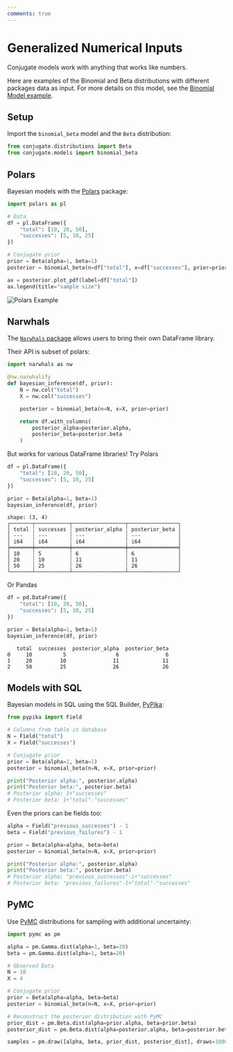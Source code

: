 ```yaml
---
comments: true
---
```

# Generalized Numerical Inputs

Conjugate models work with anything that works like numbers.

Here are examples of the Binomial and Beta distributions with different
packages data as input. For more details on this model, see the [Binomial Model
example](./binomial.md).

## Setup

Import the `binomial_beta` model and the `Beta` distribution:

```python
from conjugate.distributions import Beta
from conjugate.models import binomial_beta
```

## Polars

Bayesian models with the [Polars](https://docs.pola.rs/) package:

```python
import polars as pl

# Data
df = pl.DataFrame({
    "total": [10, 20, 50],
    "successes": [5, 10, 25]
})

# Conjugate prior
prior = Beta(alpha=1, beta=1)
posterior = binomial_beta(n=df["total"], x=df["successes"], prior=prior)

ax = posterior.plot_pdf(label=df["total"])
ax.legend(title="sample size")
```

![Polars Example](./../images/polars.png)

## Narwhals

The [`Narwhals` package](https://narwhals-dev.github.io/narwhals/) allows users to bring their own DataFrame library.

Their API is subset of polars:

```python
import narwhals as nw

@nw.narwhalify
def bayesian_inference(df, prior):
    N = nw.col("total")
    X = nw.col("successes")

    posterior = binomial_beta(n=N, x=X, prior=prior)

    return df.with_columns(
        posterior_alpha=posterior.alpha,
        posterior_beta=posterior.beta
    )
```

But works for various DataFrame libraries! Try Polars

```python
df = pl.DataFrame({
    "total": [10, 20, 50],
    "successes": [5, 10, 25]
})

prior = Beta(alpha=1, beta=1)
bayesian_inference(df, prior)
```

```
shape: (3, 4)
┌───────┬───────────┬─────────────────┬────────────────┐
│ total ┆ successes ┆ posterior_alpha ┆ posterior_beta │
│ ---   ┆ ---       ┆ ---             ┆ ---            │
│ i64   ┆ i64       ┆ i64             ┆ i64            │
╞═══════╪═══════════╪═════════════════╪════════════════╡
│ 10    ┆ 5         ┆ 6               ┆ 6              │
│ 20    ┆ 10        ┆ 11              ┆ 11             │
│ 50    ┆ 25        ┆ 26              ┆ 26             │
└───────┴───────────┴─────────────────┴────────────────┘
```

Or Pandas

```python
df = pd.DataFrame({
    "total": [10, 20, 50],
    "successes": [5, 10, 25]
})

prior = Beta(alpha=1, beta=1)
bayesian_inference(df, prior)
```

```
   total  successes  posterior_alpha  posterior_beta
0     10          5                6               6
1     20         10               11              11
2     50         25               26              26
```

## Models with SQL

Bayesian models in SQL using the SQL Builder,
[PyPika](https://github.com/kayak/pypika):

```python
from pypika import Field

# Columns from table in database
N = Field("total")
X = Field("successes")

# Conjugate prior
prior = Beta(alpha=1, beta=1)
posterior = binomial_beta(n=N, x=X, prior=prior)

print("Posterior alpha:", posterior.alpha)
print("Posterior beta:", posterior.beta)
# Posterior alpha: 1+"successes"
# Posterior beta: 1+"total"-"successes"
```

Even the priors can be fields too:

```python
alpha = Field("previous_successes") - 1
beta = Field("previous_failures") - 1

prior = Beta(alpha=alpha, beta=beta)
posterior = binomial_beta(n=N, x=X, prior=prior)

print("Posterior alpha:", posterior.alpha)
print("Posterior beta:", posterior.beta)
# Posterior alpha: "previous_successes"-1+"successes"
# Posterior beta: "previous_failures"-1+"total"-"successes"
```

## PyMC

Use [PyMC](https://www.pymc.io/) distributions for sampling with additional
uncertainty:

```python
import pymc as pm

alpha = pm.Gamma.dist(alpha=1, beta=20)
beta = pm.Gamma.dist(alpha=1, beta=20)

# Observed Data
N = 10
X = 4

# Conjugate prior
prior = Beta(alpha=alpha, beta=beta)
posterior = binomial_beta(n=N, x=X, prior=prior)

# Reconstruct the posterior distribution with PyMC
prior_dist = pm.Beta.dist(alpha=prior.alpha, beta=prior.beta)
posterior_dist = pm.Beta.dist(alpha=posterior.alpha, beta=posterior.beta)

samples = pm.draw([alpha, beta, prior_dist, posterior_dist], draws=1000)
```
